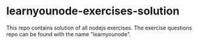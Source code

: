 # learnyounode-exercises-solution
This repo contains solution of all nodejs exercises. The exercise questions repo can be found with the name "learnyounode".
